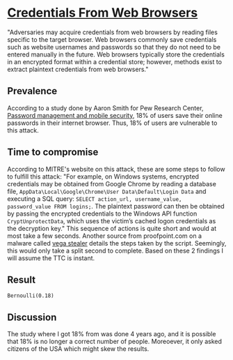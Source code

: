 # [Credentials From Web Browsers](https://attack.mitre.org/techniques/T1503/)
"Adversaries may acquire credentials from web browsers by reading files specific to the target browser.
Web browsers commonly save credentials such as website usernames and passwords so that they do not need to be entered manually in the future. Web browsers typically store the credentials in an encrypted format within a credential store; however, methods exist to extract plaintext credentials from web browsers."

## Prevalence
According to a study done by Aaron Smith for Pew Research Center, [Password management and mobile security](https://www.pewresearch.org/internet/2017/01/26/2-password-management-and-mobile-security/), 18% of users save their online passwords in their internet browser. Thus, 18% of users are vulnerable to this attack. 

## Time to compromise
According to MITRE's website on this attack, these are some steps to follow to fulfill this attack:
"For example, on Windows systems, encrypted credentials may be obtained from Google Chrome by reading a database file, ```AppData\Local\Google\Chrome\User Data\Default\Login Data``` and executing a SQL query: ```SELECT action_url, username_value, password_value FROM logins;```. The plaintext password can then be obtained by passing the encrypted credentials to the Windows API function ```CryptUnprotectData```, which uses the victim’s cached logon credentials as the decryption key."
This sequence of actions is quite short and would at most take a few seconds. 
Another source from proofpoint.com on a malware called [vega stealer](https://www.proofpoint.com/us/threat-insight/post/new-vega-stealer-shines-brightly-targeted-campaign) details the steps taken by the script. Seemingly, this would only take a split second to complete. Based on these 2 findings I will assume the TTC is instant. 

## Result
```Bernoulli(0.18)```

## Discussion
The study where I got 18% from was done 4 years ago, and it is possible that 18% is no longer a correct number of people. Moreoever, it only asked citizens of the USA which might skew the results. 
